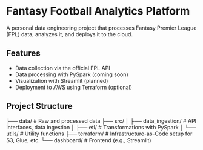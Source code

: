 # Fantasy Football Analytics Platform

A personal data engineering project that processes Fantasy Premier League (FPL) data, analyzes it, and deploys it to the cloud.

## Features
- Data collection via the official FPL API
- Data processing with PySpark (coming soon)
- Visualization with Streamlit (planned)
- Deployment to AWS using Terraform (optional)

## Project Structure

├── data/ # Raw and processed data 
├── src/
│ ├── data_ingestion/ # API interfaces, data ingestion
│ ├── etl/ # Transformations with PySpark 
│ └── utils/ # Utility functions 
├── terraform/ # Infrastructure-as-Code setup for S3, Glue, etc. 
└── dashboard/ # Frontend (e.g., Streamlit)
